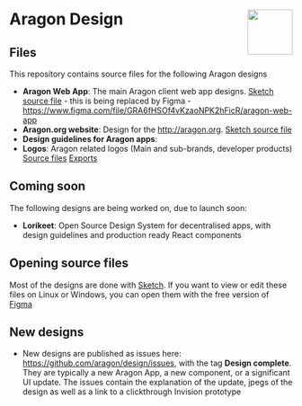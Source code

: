 # Aragon Design <img align="right" src="https://raw.githubusercontent.com/aragon/design/master/readme-logo.png" height="80px" />
## Files

This repository contains source files for the following Aragon designs

- **Aragon Web App**: The main Aragon client web app designs. [Sketch source file](sketch/aragon-web-app.sketch) - this is being replaced by Figma - https://www.figma.com/file/GRA6fHSOf4vKzaoNPK2hFicR/aragon-web-app 
- **Aragon.org website**: Design for the http://aragon.org. [Sketch source file](sketch/aragon-web.sketch)
- **Design guidelines for Aragon apps**:
- **Logos**: Aragon related logos (Main and sub-brands, developer products) [Source files](logos/source) [Exports](logos/export)


## Coming soon

The following designs are being worked on, due to launch soon:

- **Lorikeet**: Open Source Design System for decentralised apps, with design guidelines and production ready React components

## Opening source files

Most of the designs are done with [Sketch](https://sketchapp.com/). If you want to view or edit these files on Linux or Windows, you can open them with the free version of [Figma](https://figma.com)

## New designs

- New designs are published as issues here: https://github.com/aragon/design/issues, with the tag **Design complete**. They are typically a new Aragon App, a new component, or a significant UI update. The issues contain the explanation of the update, jpegs of the design as well as a link to a clickthrough Invision prototype
